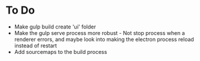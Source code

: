 # To Do

* Make gulp build create 'ui' folder
* Make the gulp serve process more robust - Not stop process when a renderer errors, and maybe look into making the electron process reload instead of restart
* Add sourcemaps to the build process

